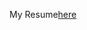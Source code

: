 My Resume[here](https://drive.google.com/drive/folders/1Ib16IFCz0-GbSuTs5SXwX_8zyhcBnnkO?usp=share_link)